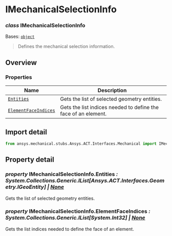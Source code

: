 # IMechanicalSelectionInfo

<a id="IMechanicalSelectionInfo"></a>

### *class* IMechanicalSelectionInfo

Bases: [`object`](https://docs.python.org/3/library/functions.html#object)

> Defines the mechanical selection information.

> <!-- !! processed by numpydoc !! -->

<a id="overview"></a>

## Overview

### Properties

| Name | Description |
|----------------------------------------------------------------------|----------------------------------------------------------------|
| [`Entities`](#IMechanicalSelectionInfo.Entities)                     | Gets the list of selected geometry entities.                   |
| [`ElementFaceIndices`](#IMechanicalSelectionInfo.ElementFaceIndices) | Gets the list indices needed to define the face of an element. |

<a id="import-detail"></a>

## Import detail

```python
from ansys.mechanical.stubs.Ansys.ACT.Interfaces.Mechanical import IMechanicalSelectionInfo
```

<a id="property-detail"></a>

## Property detail

<a id="IMechanicalSelectionInfo.Entities"></a>

### *property* IMechanicalSelectionInfo.Entities *: System.Collections.Generic.IList[Ansys.ACT.Interfaces.Geometry.IGeoEntity] | [None](https://docs.python.org/3/library/constants.html#None)*

Gets the list of selected geometry entities.

<!-- !! processed by numpydoc !! -->

<a id="IMechanicalSelectionInfo.ElementFaceIndices"></a>

### *property* IMechanicalSelectionInfo.ElementFaceIndices *: System.Collections.Generic.IList[System.Int32] | [None](https://docs.python.org/3/library/constants.html#None)*

Gets the list indices needed to define the face of an element.

<!-- !! processed by numpydoc !! -->
